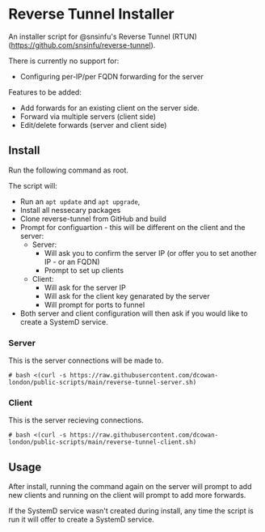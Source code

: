 # Reverse Tunnel Installer
An installer script for @snsinfu's Reverse Tunnel (RTUN) (https://github.com/snsinfu/reverse-tunnel).

There is currently no support for:
* Configuring per-IP/per FQDN forwarding for the server

Features to be added:
* Add forwards for an existing client on the server side.
* Forward via multiple servers (client side)
* Edit/delete forwards (server and client side)

## Install
Run the following command as root.

The script will:
* Run an  `apt update` and `apt upgrade`,
* Install all nessecary packages
* Clone reverse-tunnel from GitHub and build
* Prompt for configuartion - this will be different on the client and the server:
    * Server:
        * Will ask you to confirm the server IP (or offer you to set another IP - or an FQDN)
        * Prompt to set up clients
    * Client:
        * Will ask for the server IP
        * Will ask for the client key genarated by the server
        * Will prompt for ports to funnel
* Both server and client configuration will then ask if you would like to create a SystemD service.

### Server
This is the server connections will be made to.

`# bash <(curl -s https://raw.githubusercontent.com/dcowan-london/public-scripts/main/reverse-tunnel-server.sh)`
### Client
This is the server recieving connections.

`# bash <(curl -s https://raw.githubusercontent.com/dcowan-london/public-scripts/main/reverse-tunnel-client.sh)`

## Usage
After install, running the command again on the server will prompt to add new clients and running on the client will prompt to add more forwards.

If the SystemD service wasn't created during install, any time the script is run it will offer to create a SystemD service.